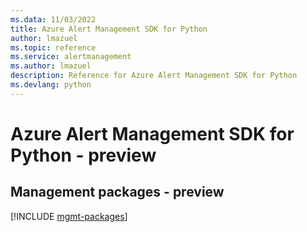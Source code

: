 ```yaml
---
ms.data: 11/03/2022
title: Azure Alert Management SDK for Python
author: lmazuel
ms.topic: reference
ms.service: alertmanagement
ms.author: lmazuel
description: Reference for Azure Alert Management SDK for Python
ms.devlang: python
---
```

# Azure Alert Management SDK for Python - preview

## Management packages - preview
[!INCLUDE [mgmt-packages](alert-management-mgmt-index.md)]